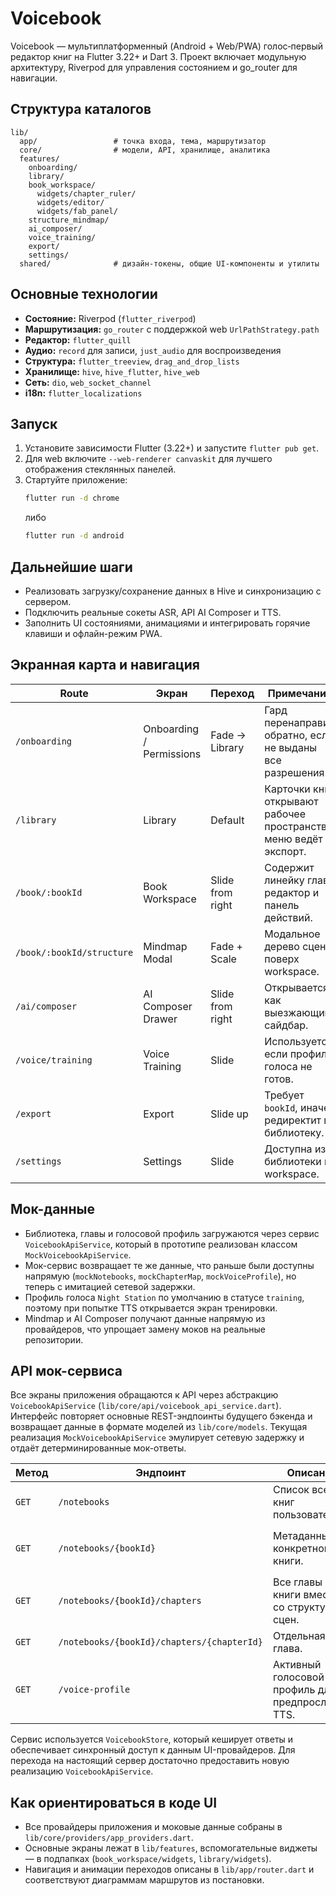 # Voicebook

Voicebook — мультиплатформенный (Android + Web/PWA) голос‑первый редактор книг на Flutter 3.22+ и Dart 3. Проект включает модульную архитектуру, Riverpod для управления состоянием и go_router для навигации.

## Структура каталогов

```
lib/
  app/                 # точка входа, тема, маршрутизатор
  core/                # модели, API, хранилище, аналитика
  features/
    onboarding/
    library/
    book_workspace/
      widgets/chapter_ruler/
      widgets/editor/
      widgets/fab_panel/
    structure_mindmap/
    ai_composer/
    voice_training/
    export/
    settings/
  shared/              # дизайн-токены, общие UI-компоненты и утилиты
```

## Основные технологии

- **Состояние:** Riverpod (`flutter_riverpod`)
- **Маршрутизация:** `go_router` c поддержкой web `UrlPathStrategy.path`
- **Редактор:** `flutter_quill`
- **Аудио:** `record` для записи, `just_audio` для воспроизведения
- **Структура:** `flutter_treeview`, `drag_and_drop_lists`
- **Хранилище:** `hive`, `hive_flutter`, `hive_web`
- **Сеть:** `dio`, `web_socket_channel`
- **i18n:** `flutter_localizations`

## Запуск

1. Установите зависимости Flutter (3.22+) и запустите `flutter pub get`.
2. Для web включите `--web-renderer canvaskit` для лучшего отображения стеклянных панелей.
3. Стартуйте приложение:
   ```bash
   flutter run -d chrome
   ```
   либо
   ```bash
   flutter run -d android
   ```

## Дальнейшие шаги

- Реализовать загрузку/сохранение данных в Hive и синхронизацию с сервером.
- Подключить реальные сокеты ASR, API AI Composer и TTS.
- Заполнить UI состояниями, анимациями и интегрировать горячие клавиши и офлайн-режим PWA.

## Экранная карта и навигация

| Route | Экран | Переход | Примечание |
| --- | --- | --- | --- |
| `/onboarding` | Onboarding / Permissions | Fade → Library | Гард перенаправит обратно, если не выданы все разрешения. |
| `/library` | Library | Default | Карточки книг открывают рабочее пространство, меню ведёт в экспорт. |
| `/book/:bookId` | Book Workspace | Slide from right | Содержит линейку глав, редактор и панель действий. |
| `/book/:bookId/structure` | Mindmap Modal | Fade + Scale | Модальное дерево сцен поверх workspace. |
| `/ai/composer` | AI Composer Drawer | Slide from right | Открывается как выезжающий сайдбар. |
| `/voice/training` | Voice Training | Slide | Используется, если профиль голоса не готов. |
| `/export` | Export | Slide up | Требует `bookId`, иначе редиректит в библиотеку. |
| `/settings` | Settings | Slide | Доступна из библиотеки и workspace. |

## Мок-данные

- Библиотека, главы и голосовой профиль загружаются через сервис `VoicebookApiService`, который в прототипе реализован классом `MockVoicebookApiService`.
- Мок-сервис возвращает те же данные, что раньше были доступны напрямую (`mockNotebooks`, `mockChapterMap`, `mockVoiceProfile`), но теперь с имитацией сетевой задержки.
- Профиль голоса `Night Station` по умолчанию в статусе `training`, поэтому при попытке TTS открывается экран тренировки.
- Mindmap и AI Composer получают данные напрямую из провайдеров, что упрощает замену моков на реальные репозитории.

## API мок-сервиса

Все экраны приложения обращаются к API через абстракцию `VoicebookApiService` (`lib/core/api/voicebook_api_service.dart`). Интерфейс повторяет основные REST-эндпоинты будущего бэкенда и возвращает данные в формате моделей из `lib/core/models`. Текущая реализация `MockVoicebookApiService` эмулирует сетевую задержку и отдаёт детерминированные мок-ответы.

| Метод | Эндпоинт | Описание | Ответ |
| --- | --- | --- | --- |
| `GET` | `/notebooks` | Список всех книг пользователя. | `List<Notebook>` |
| `GET` | `/notebooks/{bookId}` | Метаданные конкретной книги. | `Notebook?` (null, если книга не найдена) |
| `GET` | `/notebooks/{bookId}/chapters` | Все главы книги вместе со структурой сцен. | `List<Chapter>` |
| `GET` | `/notebooks/{bookId}/chapters/{chapterId}` | Отдельная глава. | `Chapter?` |
| `GET` | `/voice-profile` | Активный голосовой профиль для предпрослушки TTS. | `VoiceProfile` |

Сервис используется `VoicebookStore`, который кеширует ответы и обеспечивает синхронный доступ к данным UI-провайдеров. Для перехода на настоящий сервер достаточно предоставить новую реализацию `VoicebookApiService`.

## Как ориентироваться в коде UI

- Все провайдеры приложения и моковые данные собраны в `lib/core/providers/app_providers.dart`.
- Основные экраны лежат в `lib/features`, вспомогательные виджеты — в подпапках (`book_workspace/widgets`, `library/widgets`).
- Навигация и анимации переходов описаны в `lib/app/router.dart` и соответствуют диаграммам маршрутов из постановки.

